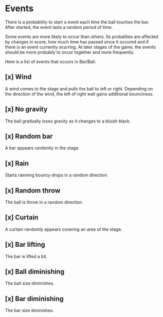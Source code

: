 # Events

There is a probability to start a event each time the ball touches the bar. After started, the event lasts a random period of time.

Some events are more likely to occur than others. Its probalities are affected by changes in score, how much time has passed since it occured and if there is an event currently ocurring. At later stages of the game, the events should be more probably to occur together and more frequently.

Here is a list of events that occurs in Bar/Ball.

## [x] Wind

A wind comes to the stage and pulls the ball to left or right. Depending on the direction of the wind, the left of right wall gains additional bounciness.

## [x] No gravity

The ball gradually loses gravity as it changes to a bluish black.

## [x] Random bar

A bar appears randomly in the stage.

## [x] Rain

Starts rainning bouncy drops in a random direction.

## [x] Random throw

The ball is throw in a random direction.

## [x] Curtain

A curtain randomly appears covering an area of the stage.

## [x] Bar lifting

The bar is lifted a bit.

## [x] Ball diminishing

The ball size diminishes.

## [x] Bar diminishing

The bar size diminishes.
<!-- 
## [ ] Double bar

The bar duplicates. Then, one of the bar disappears.

## [ ] Weight growth

The ball suddenly becomes heavier until touch the bar.

## [ ] Hurry

The ball becomes faster. -->